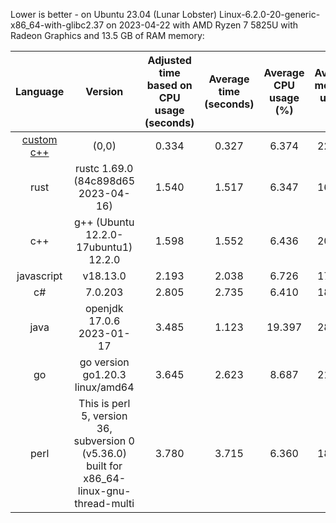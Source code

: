
Lower is better - on Ubuntu 23.04 (Lunar Lobster)
Linux-6.2.0-20-generic-x86_64-with-glibc2.37 on 2023-04-22 with AMD Ryzen 7 5825U with Radeon Graphics and 13.5 GB of RAM memory:

|                 Language                 |                                          Version                                           | Adjusted time based on CPU usage (seconds) | Average time (seconds) | Average CPU usage (%) | Average memory usage (%) |
|:----------------------------------------:|:------------------------------------------------------------------------------------------:|:------------------------------------------:|:----------------------:|:---------------------:|:------------------------:|
| [custom c++](https://www.randomguy.info) |                                           (0,0)                                            |                   0.334                    |         0.327          |         6.374         |          22.422          |
|                   rust                   |                            rustc 1.69.0 (84c898d65 2023-04-16)                             |                   1.540                    |         1.517          |         6.347         |          16.953          |
|                   c++                    |                            g++ (Ubuntu 12.2.0-17ubuntu1) 12.2.0                            |                   1.598                    |         1.552          |         6.436         |          20.848          |
|                javascript                |                                          v18.13.0                                          |                   2.193                    |         2.038          |         6.726         |          17.499          |
|                    c#                    |                                          7.0.203                                           |                   2.805                    |         2.735          |         6.410         |          18.135          |
|                   java                   |                                 openjdk 17.0.6 2023-01-17                                  |                   3.485                    |         1.123          |         19.397        |          28.745          |
|                    go                    |                              go version go1.20.3 linux/amd64                               |                   3.645                    |         2.623          |         8.687         |          21.830          |
|                   perl                   | This is perl 5, version 36, subversion 0 (v5.36.0) built for x86_64-linux-gnu-thread-multi |                   3.780                    |         3.715          |         6.360         |          18.316          |
